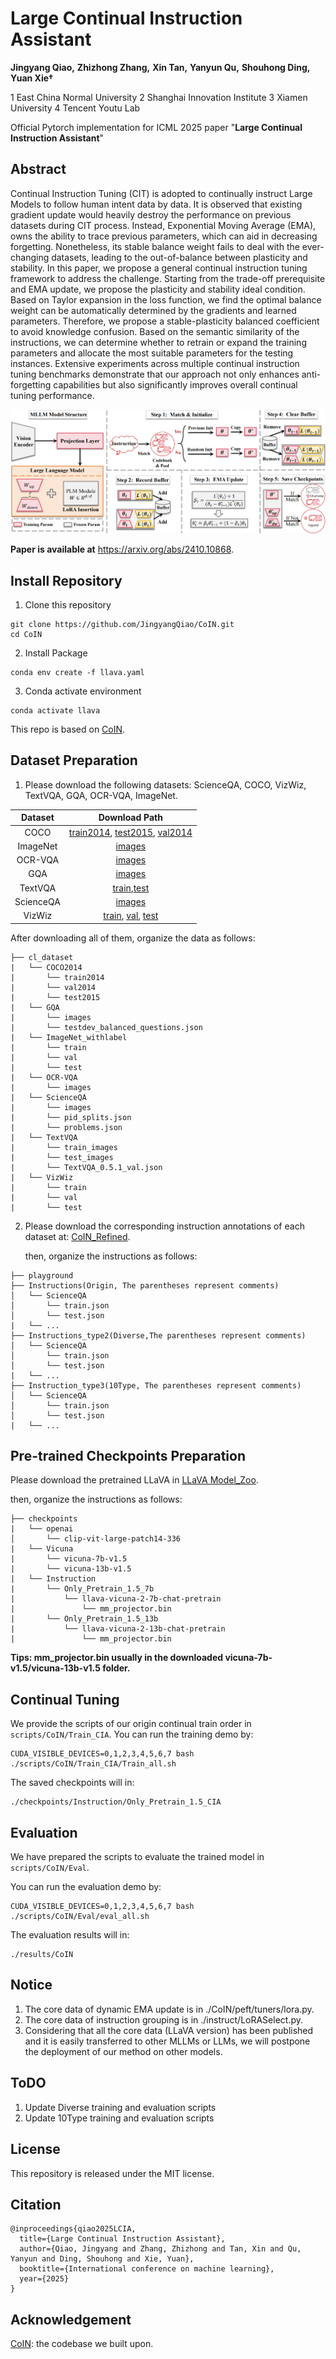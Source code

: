 # **Large Continual Instruction Assistant**

**Jingyang Qiao,** **Zhizhong Zhang,** **Xin Tan,** **Yanyun Qu,** **Shouhong Ding,** **Yuan Xie†**

1 East China Normal University 2 Shanghai Innovation Institute 3 Xiamen University 4 Tencent Youtu Lab

Official Pytorch implementation for ICML 2025 paper "**Large Continual Instruction Assistant**"

## Abstract

Continual Instruction Tuning (CIT) is adopted to continually instruct Large Models to follow human intent data by data. It is observed that existing gradient update would heavily destroy the performance on previous datasets during CIT process. Instead, Exponential Moving Average (EMA), owns the ability to trace previous parameters, which can aid in decreasing forgetting. Nonetheless, its stable balance weight fails to deal with the ever-changing datasets, leading to the out-of-balance between plasticity and stability. In this paper, we propose a general continual instruction tuning framework to address the challenge. Starting from the trade-off prerequisite and EMA update, we propose the plasticity and stability ideal condition. Based on Taylor expansion in the loss function, we find the optimal balance weight can be automatically determined by the gradients and learned parameters. Therefore, we propose a stable-plasticity balanced coefficient to avoid knowledge confusion. Based on the semantic similarity of the instructions, we can determine whether to retrain or expand the training parameters and allocate the most suitable parameters for the testing instances. Extensive experiments across multiple continual instruction tuning benchmarks demonstrate that our approach not only enhances anti-forgetting capabilities but also significantly improves overall continual tuning performance.

![LCIA](LCIA.png)

**Paper is available at** https://arxiv.org/abs/2410.10868.

## Install Repository
1. Clone this repository
``` 
git clone https://github.com/JingyangQiao/CoIN.git
cd CoIN 
```
2. Install Package
```
conda env create -f llava.yaml
```

3. Conda activate environment
```
conda activate llava
```

This repo is based on [CoIN](https://github.com/zackschen/CoIN). 

## Dataset Preparation
1. Please download the following datasets: ScienceQA, COCO, VizWiz, TextVQA, GQA, OCR-VQA, ImageNet.

|  Dataset  | Download Path  |
|  :----:  | :----:  |
| COCO | [train2014](http://images.cocodataset.org/zips/train2014.zip), [test2015](http://images.cocodataset.org/zips/test2015.zip), [val2014](http://images.cocodataset.org/zips/val2014.zip) |
| ImageNet  | [images](https://image-net.org/challenges/LSVRC/index.php) |
| OCR-VQA  | [images](https://drive.google.com/drive/folders/1_GYPY5UkUy7HIcR0zq3ZCFgeZN7BAfm_) |
| GQA  | [images](https://downloads.cs.stanford.edu/nlp/data/gqa/images.zip) |
| TextVQA  | [train](https://dl.fbaipublicfiles.com/textvqa/images/train_val_images.zip),[test](https://dl.fbaipublicfiles.com/textvqa/images/test_images.zip) |
| ScienceQA  | [images](https://drive.google.com/drive/folders/1w8imCXWYn2LxajmGeGH_g5DaL2rabHev) |
| VizWiz  | [train](https://vizwiz.cs.colorado.edu/VizWiz_final/images/train.zip), [val](https://vizwiz.cs.colorado.edu/VizWiz_final/images/val.zip), [test](https://vizwiz.cs.colorado.edu/VizWiz_final/images/test.zip) |

After downloading all of them, organize the data as follows:

```
├── cl_dataset
|   └── COCO2014
|    	└── train2014
|       └── val2014
|       └── test2015
|   └── GQA
|    	└── images
|    	└── testdev_balanced_questions.json
|   └── ImageNet_withlabel
|    	└── train
|    	└── val
|    	└── test
|   └── OCR-VQA
|    	└── images
|   └── ScienceQA
|       └── images
|       └── pid_splits.json
|       └── problems.json
|   └── TextVQA
|    	└── train_images
|    	└── test_images
|    	└── TextVQA_0.5.1_val.json
|   └── VizWiz
|    	└── train
|    	└── val
|    	└── test
```

2. Please download the corresponding instruction annotations of each dataset at: [CoIN_Refined](https://huggingface.co/datasets/jingyang/CoIN_Refined).

   then, organize the instructions as follows:

```
├── playground
├── Instructions(Origin, The parentheses represent comments)
│   └── ScienceQA
│       └── train.json
│       └── test.json
|	└── ...
├── Instructions_type2(Diverse,The parentheses represent comments)
│   └── ScienceQA
│       └── train.json
│       └── test.json
|	└── ...
├── Instruction_type3(10Type, The parentheses represent comments)
│   └── ScienceQA
│       └── train.json
│       └── test.json
|	└── ...
```

## Pre-trained Checkpoints Preparation
Please download the pretrained LLaVA in [LLaVA Model_Zoo](https://github.com/haotian-liu/LLaVA/blob/main/docs/MODEL_ZOO.md).

then, organize the instructions as follows:

```
├── checkpoints
|   └── openai
│   	└── clip-vit-large-patch14-336
|	└── Vicuna
|		└── vicuna-7b-v1.5
|		└── vicuna-13b-v1.5
|	└── Instruction
|		└── Only_Pretrain_1.5_7b
|			└── llava-vicuna-2-7b-chat-pretrain
|				└── mm_projector.bin
|		└── Only_Pretrain_1.5_13b
|			└── llava-vicuna-2-13b-chat-pretrain
|				└── mm_projector.bin
```

**Tips: mm_projector.bin usually in the downloaded vicuna-7b-v1.5/vicuna-13b-v1.5 folder.** 

## Continual Tuning

We provide the scripts of our origin continual train order in `scripts/CoIN/Train_CIA`.
You can run the training demo by:

```
CUDA_VISIBLE_DEVICES=0,1,2,3,4,5,6,7 bash ./scripts/CoIN/Train_CIA/Train_all.sh
```

The saved checkpoints will in:

```
./checkpoints/Instruction/Only_Pretrain_1.5_CIA
```

## Evaluation
We have prepared the scripts to evaluate the trained model in `scripts/CoIN/Eval`.

You can run the evaluation demo by:

```
CUDA_VISIBLE_DEVICES=0,1,2,3,4,5,6,7 bash ./scripts/CoIN/Eval/eval_all.sh
```

The evaluation results will in:

```
./results/CoIN
```

## Notice
1. The core data of dynamic EMA update is in ./CoIN/peft/tuners/lora.py.
2. The core data of instruction grouping is in ./instruct/LoRASelect.py.
3. Considering that all the core data (LLaVA version) has been published and it is easily transferred to other MLLMs or LLMs, we will postpone the deployment of our method on other models.

## ToDO

1. Update Diverse training and evaluation scripts
2. Update 10Type training and evaluation scripts

## License

This repository is released under the MIT license.

## Citation

```
@inproceedings{qiao2025LCIA,
  title={Large Continual Instruction Assistant},
  author={Qiao, Jingyang and Zhang, Zhizhong and Tan, Xin and Qu, Yanyun and Ding, Shouhong and Xie, Yuan},
  booktitle={International conference on machine learning},
  year={2025}
}
```

## Acknowledgement
[CoIN](https://github.com/zackschen/CoIN): the codebase we built upon.
